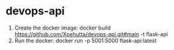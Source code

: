 # devops-api

1. Create the docker image: docker build https://github.com/Xpehutta/devops-api.git#main -t flask-api
2. Run the docker: docker run -p 5001:5000 flask-api:latest

